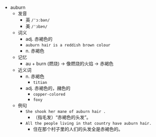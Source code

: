 - auburn
  - 发音
    - 英 `/'ɔːbən/`
    - 美 `/'ɔbɚn/`
  - 词义
    - adj. 赤褐色的
    - `auburn hair is a reddish brown colour`
    - n. 赤褐色
  - 记忆
    - au + burn (燃烧) → 像燃烧的火焰 → 赤褐色
  - 近义词
    - n. 赤褐色
      - `titian`
    - adj. 赤褐色的，赭色的
      - `copper-colored`
      - `foxy`
  - 例句
    - `She shook her mane of auburn hair .`
      - （指毛发）“赤褐色的头发”。
    - `All the people living in that country have auburn hair.`
      - 住在那个村子里的人们的头发全是赤褐色的。

